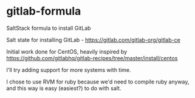 gitlab-formula
==============

SaltStack formula to install GitLab

Salt state for installing GitLab - https://gitlab.com/gitlab-org/gitlab-ce

Initial work done for CentOS, heavily inspired by https://github.com/gitlabhq/gitlab-recipes/tree/master/install/centos

I'll try adding support for more systems with time.

I chose to use RVM for ruby because we'd need to compile ruby anyway, and this way is easy (easiest?) to do with salt.
